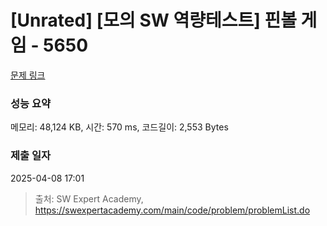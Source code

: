 # [Unrated] [모의 SW 역량테스트] 핀볼 게임 - 5650 

[문제 링크](https://swexpertacademy.com/main/code/problem/problemDetail.do?contestProbId=AWXRF8s6ezEDFAUo) 

### 성능 요약

메모리: 48,124 KB, 시간: 570 ms, 코드길이: 2,553 Bytes

### 제출 일자

2025-04-08 17:01



> 출처: SW Expert Academy, https://swexpertacademy.com/main/code/problem/problemList.do